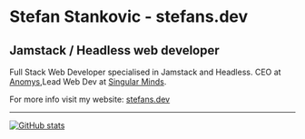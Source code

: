 # Stefan Stankovic - stefans.dev

## Jamstack / Headless web developer

Full Stack Web Developer specialised in Jamstack and Headless. CEO at [Anomys](https://anomys.com),Lead Web Dev at [Singular Minds](https://singularminds.eu).

For more info visit my website: [stefans.dev](https://stefans.dev)

---

[![GitHub stats](https://github-readme-stats.vercel.app/api?username=stefansdev&theme=synthwave&count_private=true)](https://github.com/anuraghazra/github-readme-stats)
